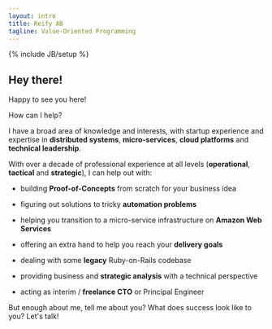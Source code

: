 ```yaml
---
layout: intro
title: Reify AB
tagline: Value-Oriented Programming
---
```

{% include JB/setup %}

## Hey there!

Happy to see you here!

How can I help?

I have a broad area of knowledge and interests, with startup experience and expertise in **distributed systems**, **micro-services**, **cloud
platforms** and **technical leadership**.

With over a decade of professional experience at all levels (**operational**, **tactical** and **strategic**), I can help out with:

* building **Proof-of-Concepts** from scratch for your business idea

* figuring out solutions to tricky **automation problems**

* helping you transition to a micro-service infrastructure on **Amazon Web Services**

* offering an extra hand to help you reach your **delivery goals**

* dealing with some **legacy** Ruby-on-Rails codebase

* providing business and **strategic analysis** with a technical perspective

* acting as interim / **freelance CTO** or Principal Engineer


But enough about me, tell me about you? What does success look like to you? Let's talk!
